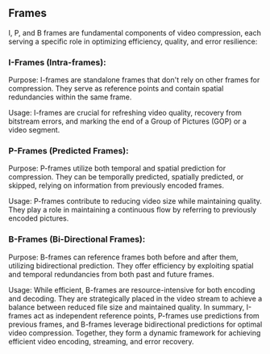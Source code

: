 ## Frames

I, P, and B frames are fundamental components of video compression, each serving a specific role in optimizing efficiency, quality, and error resilience:

### I-Frames (Intra-frames):

Purpose: I-frames are standalone frames that don't rely on other frames for compression. They serve as reference points and contain spatial redundancies within the same frame.

Usage: I-frames are crucial for refreshing video quality, recovery from bitstream errors, and marking the end of a Group of Pictures (GOP) or a video segment.

### P-Frames (Predicted Frames):

Purpose: P-frames utilize both temporal and spatial prediction for compression. They can be temporally predicted, spatially predicted, or skipped, relying on information from previously encoded frames.

Usage: P-frames contribute to reducing video size while maintaining quality. They play a role in maintaining a continuous flow by referring to previously encoded pictures.

### B-Frames (Bi-Directional Frames):

Purpose: B-frames can reference frames both before and after them, utilizing bidirectional prediction. They offer efficiency by exploiting spatial and temporal redundancies from both past and future frames.

Usage: While efficient, B-frames are resource-intensive for both encoding and decoding. They are strategically placed in the video stream to achieve a balance between reduced file size and maintained quality.
In summary, I-frames act as independent reference points, P-frames use predictions from previous frames, and B-frames leverage bidirectional predictions for optimal video compression. Together, they form a dynamic framework for achieving efficient video encoding, streaming, and error recovery.

